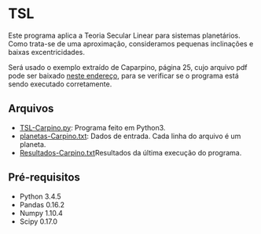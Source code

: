 # TSL
Este programa aplica a Teoria Secular Linear para sistemas planetários.
Como trata-se de uma aproximação, consideramos pequenas inclinações e
baixas excentricidades.

Será usado o exemplo extraído de Caparpino, página 25, cujo arquivo pdf pode ser baixado [neste endereço](http://www.brera.mi.astro.it/~carpino/didattica/lagrange.pdf), para se verificar se o programa está sendo executado corretamente.

## Arquivos
* [TSL-Carpino.py](https://github.com/DeSouzaSR/TSL/blob/master/TSL-Carpino.py): Programa feito em Python3.
* [planetas-Carpino.txt](https://github.com/DeSouzaSR/TSL/blob/master/planetas-Carpino.txt): Dados de entrada. Cada linha do arquivo é um planeta.
* [Resultados-Carpino.txt](https://github.com/DeSouzaSR/TSL/blob/master/Resultados-Carpino.txt)Resultados da última execução do programa.

## Pré-requisitos
* Python 3.4.5
* Pandas 0.16.2
* Numpy 1.10.4
* Scipy 0.17.0
